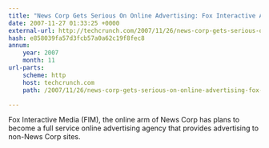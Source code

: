 ```yaml
---
title: "News Corp Gets Serious On Online Advertising: Fox Interactive Ad Network To Power Other Sites"
date: 2007-11-27 01:33:25 +0000
external-url: http://techcrunch.com/2007/11/26/news-corp-gets-serious-on-online-advertising-fox-interactive-ad-network-to-power-other-sites/
hash: e858039fa57d3fcb57a0a62c19f8fec8
annum:
    year: 2007
    month: 11
url-parts:
    scheme: http
    host: techcrunch.com
    path: /2007/11/26/news-corp-gets-serious-on-online-advertising-fox-interactive-ad-network-to-power-other-sites/

---
```


Fox Interactive Media (FIM), the online arm of News Corp has plans to become a full service online advertising agency that provides advertising to non-News Corp sites.
